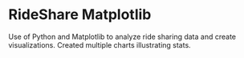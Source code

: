 # RideShare Matplotlib
Use of Python and Matplotlib to analyze ride sharing data and create visualizations. Created multiple charts illustrating stats.
